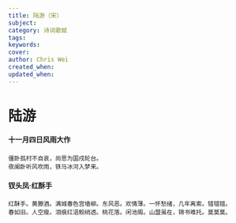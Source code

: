 ```yaml
---
title: 陆游（宋）
subject: 
category: 诗词歌赋
tags: 
keywords: 
cover: 
author: Chris Wei
created_when: 
updated_when: 
---
```


# 陆游

#### 十一月四日风雨大作

```
僵卧孤村不自哀，尚思为国戍轮台。
夜阑卧听风吹雨，铁马冰河入梦来。
```

#### 钗头凤·红酥手

```
红酥手。黄滕酒。满城春色宫墙柳。东风恶。欢情薄。一怀愁绪，几年离索。错错错。
春如旧。人空瘦。泪痕红浥鲛绡透。桃花落。闲池阁。山盟虽在，锦书难托。莫莫莫。
```

